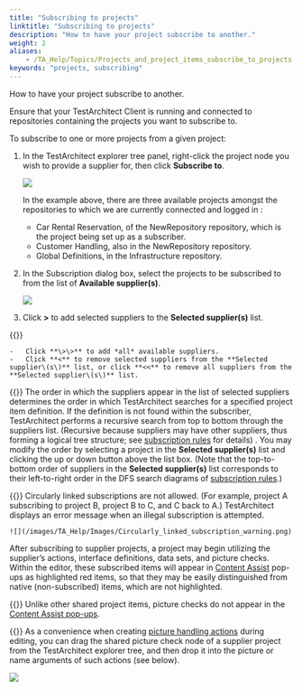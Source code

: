 ```yaml
--- 
title: "Subscribing to projects"
linktitle: "Subscribing to projects"
description: "How to have your project subscribe to another."
weight: 2
aliases: 
    - /TA_Help/Topics/Projects_and_project_items_subscribe_to_projects.html
keywords: "projects, subscribing"
---
```


How to have your project subscribe to another.

Ensure that your TestArchitect Client is running and connected to repositories containing the projects you want to subscribe to.

To subscribe to one or more projects from a given project:

1.  In the TestArchitect explorer tree panel, right-click the project node you wish to provide a supplier for, then click **Subscribe to**.

    ![](/images/TA_Help/Images/Tree_subscription_menu.png)

    In the example above, there are three available projects amongst the repositories to which we are currently connected and logged in :

    -   Car Rental Reservation, of the NewRepository repository, which is the project being set up as a subscriber.
    -   Customer Handling, also in the NewRepository repository.
    -   Global Definitions, in the Infrastructure repository.
2.  In the Subscription dialog box, select the projects to be subscribed to from the list of **Available supplier\(s\)**.

    ![](/images/TA_Help/Images/Dialogs_subscription.png)

3.  Click **\>** to add selected suppliers to the **Selected supplier\(s\)** list.

{{<tip>}}

    -   Click **\>\>** to add *all* available suppliers.
    -   Click **<** to remove selected suppliers from the **Selected supplier\(s\)** list, or click **<<** to remove all suppliers from the **Selected supplier\(s\)** list.
{{<remember>}} The order in which the suppliers appear in the list of selected suppliers determines the order in which TestArchitect searches for a specified project item definition. If the definition is not found within the subscriber, TestArchitect performs a recursive search from top to bottom through the suppliers list. \(Recursive because suppliers may have other suppliers, thus forming a logical tree structure; see [subscription rules](/TA_Help/Topics/Project_subscription_rules.html) for details\) . You may modify the order by selecting a project in the **Selected supplier\(s\)** list and clicking the up or down button above the list box. \(Note that the top-to-bottom order of suppliers in the **Selected supplier\(s\)** list corresponds to their left-to-right order in the DFS search diagrams of [subscription rules](/TA_Help/Topics/Project_subscription_rules.html).\)

{{<restriction>}} Circularly linked subscriptions are not allowed. \(For example, project A subscribing to project B, project B to C, and C back to A.\) TestArchitect displays an error message when an illegal subscription is attempted.

    ![](/images/TA_Help/Images/Circularly_linked_subscription_warning.png)


After subscribing to supplier projects, a project may begin utilizing the supplier’s actions, interface definitions, data sets, and picture checks. Within the editor, these subscribed items will appear in [Content Assist](/TA_Help/Topics/ug_content_assist.html) pop-ups as highlighted red items, so that they may be easily distinguished from native \(non-subscribed\) items, which are not highlighted.

{{<restriction>}} Unlike other shared project items, picture checks do not appear in the [Content Assist pop-ups](/TA_Help/Topics/ug_content_assist.html).

{{<tip>}} As a convenience when creating [picture handling actions](/TA_Automation/Topics/bia_picture_handling.html) during editing, you can drag the shared picture check node of a supplier project from the TestArchitect explorer tree, and then drop it into the picture or name arguments of such actions \(see below\).

![](/images/TA_Help/Images/shared_picture_checks_subscribing.png)




